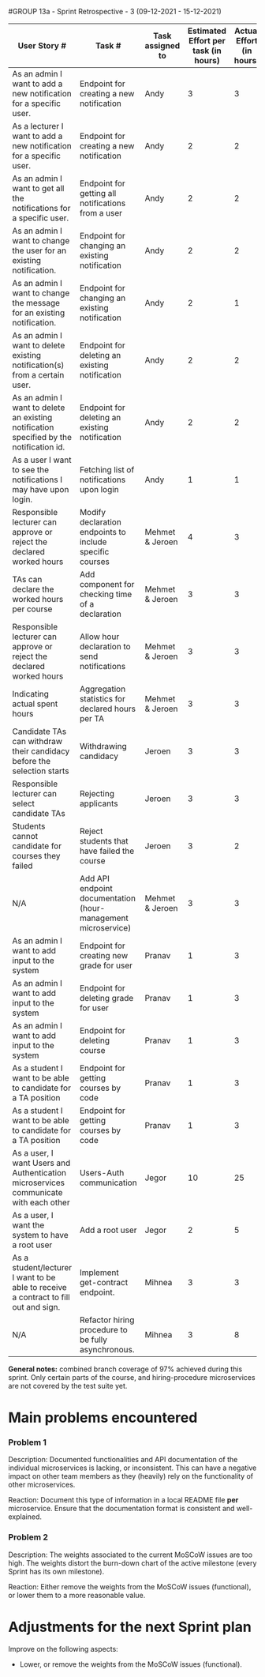 #GROUP 13a - Sprint Retrospective - 3 (09-12-2021 - 15-12-2021)

| User Story #                                                                            | Task #                                             | Task assigned to | Estimated Effort per task (in hours) | Actual Effort (in hours) | Done (yes/no) | Notes                          |
|-----------------------------------------------------------------------------------------|----------------------------------------------------|------------------|--------------------------------------|--------------------------|---------------|--------------------------------|
| As an admin I want to add a new notification for a specific user.                       | Endpoint for creating a new notification           | Andy             | 3                                    | 3                        | Yes           |  |
| As a lecturer I want to add a new notification for a specific user.                     | Endpoint for creating a new notification           | Andy             | 2                                    | 2                        | Yes           |  |
| As an admin I want to get all the notifications for a specific user.                    | Endpoint for getting all notifications from a user | Andy             | 2                                    | 2                        | Yes           |  |
| As an admin I want to change the user for an existing notification.                     | Endpoint for changing an existing notification     | Andy             | 2                                    | 2                        | Yes           |  |
| As an admin I want to change the message for an existing notification.                  | Endpoint for changing an existing notification     | Andy             | 2                                    | 1                        | Yes           |  |
| As an admin I want to delete existing notification(s) from a certain user.              | Endpoint for deleting an existing notification     | Andy             | 2                                    | 2                        | Yes           |  |
| As an admin I want to delete an existing notification specified by the notification id. | Endpoint for deleting an existing notification     | Andy             | 2                                    | 2                        | Yes           |  |
| As a user I want to see the notifications I may have upon login.			              | Fetching list of notifications upon login	       | Andy             | 1                                    | 1                        | Yes           |  |
| Responsible lecturer can approve or reject the declared worked hours | Modify declaration endpoints to include specific courses | Mehmet & Jeroen | 4 | 3 | Yes | |
| TAs can declare the worked hours per course | Add component for checking time of a declaration | Mehmet & Jeroen | 3 | 3 | Yes | |
| Responsible lecturer can approve or reject the declared worked hours | Allow hour declaration to send notifications | Mehmet & Jeroen | 3 | 3 | Yes | |
| Indicating actual spent hours | Aggregation statistics for declared hours per TA | Mehmet & Jeroen | 3 | 3 | Yes | |
| Candidate TAs can withdraw their candidacy before the selection starts | Withdrawing candidacy | Jeroen | 3 | 3 | Yes | |
| Responsible lecturer can select candidate TAs | Rejecting applicants | Jeroen | 3 | 3 | Yes | |
| Students cannot candidate for courses they failed | Reject students that have failed the course | Jeroen | 3 | 2 | Yes | |
| N/A | Add API endpoint documentation (hour-management microservice) | Mehmet & Jeroen | 3 | 3 | Yes | |
| As an admin I want to add input to the system | Endpoint for creating new grade for user | Pranav | 1 | 3| Yes| |   
| As an admin I want to add input to the system | Endpoint for deleting grade for user | Pranav | 1 | 3| Yes| |   
| As an admin I want to add input to the system | Endpoint for deleting course | Pranav | 1 | 3| Yes| |
| As a student I want to be able to candidate for a TA position | Endpoint for getting courses by code| Pranav | 1 | 3| Yes| |
| As a student I want to be able to candidate for a TA position | Endpoint for getting courses by code| Pranav | 1 | 3| Yes| |
| As a user, I want Users and Authentication microservices communicate with each other | Users-Auth communication | Jegor | 10|25 |Yes  | |
| As a user, I want the system to have a root user | Add a root user | Jegor | 2| 5 |Yes  | |
| As a student/lecturer I want to be able to receive a contract to fill out and sign.     | Implement get-contract endpoint.                   | Mihnea           | 3                                    | 3                        | Yes           |                                |
| N/A                                                                                | Refactor hiring procedure to be fully asynchronous.| Mihnea           | 3                                    | 8                        | Yes           |                                |

**General notes:** combined branch coverage of 97% achieved during this sprint. Only certain parts of the course, and hiring-procedure microservices are not covered by the test suite yet.  

# Main problems encountered
### Problem 1

Description: Documented functionalities and API documentation of the individual microservices is lacking, or inconsistent. This can have a negative impact on other team members as they (heavily) rely on the functionality of other microservices.

Reaction: Document this type of information in a local README file **per** microservice. Ensure that the documentation format is consistent and well-explained.

### Problem 2

Description: The weights associated to the current MoSCoW issues are too high. The weights distort the burn-down chart of the active milestone (every Sprint has its own milestone).

Reaction: Either remove the weights from the MoSCoW issues (functional), or lower them to a more reasonable value.

# Adjustments for the next Sprint plan

Improve on the following aspects:

- Lower, or remove the weights from the MoSCoW issues (functional).
